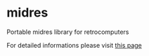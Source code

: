 # midres
Portable midres library for retrocomputers

For detailed informations please visit [this page](https://retroprogramming.iwashere.eu/midres)